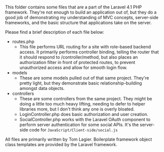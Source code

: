 This folder contains some files that are a part of the Laravel 4.1 PHP framework. They're not enough to build an application out of, but they do a good job of demonstrating my understanding of MVC concepts, server-side frameworks, and the basic structure that applications take on the server.

Please find a brief description of each file below:

* routes.php
    * This file performs URL routing for a site with role-based backend access. It primarily performs controller binding, telling the router that it should respond to /controller/method, but also places an authorization filter in front of protected routes, to prevent unauthorized access and allow for smooth login flow.
* models
	* These are some models pulled out of that same project. They're pretty light, but they demonstrate basic relationship-building amongst data objects.
* controllers
	* These are some controllers from the same project. They might be doing a little too much heavy lifting, needing to defer to helper libraries more, but I don't think any one is overly bloated.
	* LoginController.php does basic authorization and user creation.
	* SocialController.php works with the Laravel OAuth component to perform server authentication for some social APIs. It's the server-side code for `JavaScript/Client-side/social.js`

All files are primarily written by Tom Lagier. Boilerplate framework object class templates are provided by the Laravel framework.